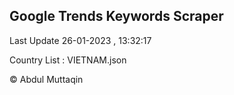 

## Google Trends Keywords Scraper 
 
Last Update 26-01-2023 , 13:32:17

Country List :
VIETNAM.json



© Abdul Muttaqin 
